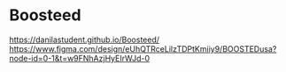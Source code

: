 # Boosteed
https://danilastudent.github.io/Boosteed/
https://www.figma.com/design/eUhQTRceLilzTDPtKmiiy9/BOOSTEDusa?node-id=0-1&t=w9FNhAzjHyEIrWJd-0
